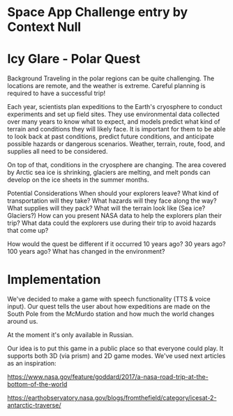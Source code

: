 # Space App Challenge entry by Context Null
# Icy Glare - Polar Quest


Background
Traveling in the polar regions can be quite challenging. The locations are remote, and the weather is extreme. Careful planning is required to have a successful trip!

Each year, scientists plan expeditions to the Earth's cryosphere to conduct experiments and set up field sites. They use environmental data collected over many years to know what to expect, and models predict what kind of terrain and conditions they will likely face. It is important for them to be able to look back at past conditions, predict future conditions, and anticipate possible hazards or dangerous scenarios. Weather, terrain, route, food, and supplies all need to be considered.

On top of that, conditions in the cryosphere are changing. The area covered by Arctic sea ice is shrinking, glaciers are melting, and melt ponds can develop on the ice sheets in the summer months.

Potential Considerations
When should your explorers leave?
What kind of transportation will they take?
What hazards will they face along the way?
What supplies will they pack?
What will the terrain look like (Sea ice? Glaciers?)
How can you present NASA data to help the explorers plan their trip? What data could the explorers use during their trip to avoid hazards that come up?

How would the quest be different if it occurred 10 years ago? 30 years ago? 100 years ago? What has changed in the environment?

# Implementation

We've decided to make a game with speech functionality (TTS & voice input). Our quest tells the user about how expeditions are made on the South Pole from the McMurdo station and how much the world changes around us.

At the moment it's only available in Russian.

Our idea is to put this game in a public place so that everyone could play. It supports both 3D (via prism) and 2D game modes. We've used next articles as an inspiration:

https://www.nasa.gov/feature/goddard/2017/a-nasa-road-trip-at-the-bottom-of-the-world

https://earthobservatory.nasa.gov/blogs/fromthefield/category/icesat-2-antarctic-traverse/
